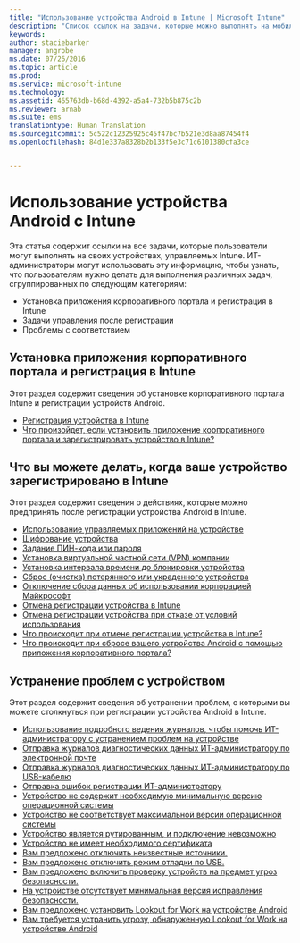 ```yaml
---
title: "Использование устройства Android в Intune | Microsoft Intune"
description: "Список ссылок на задачи, которые можно выполнять на мобильном устройстве Android, зарегистрированном в Intune"
keywords: 
author: staciebarker
manager: angrobe
ms.date: 07/26/2016
ms.topic: article
ms.prod: 
ms.service: microsoft-intune
ms.technology: 
ms.assetid: 465763db-b68d-4392-a5a4-732b5b875c2b
ms.reviewer: arnab
ms.suite: ems
translationtype: Human Translation
ms.sourcegitcommit: 5c522c12325925c45f47bc7b521e3d8aa87454f4
ms.openlocfilehash: 84d1e337a8328b2b133f5e3c71c6101380cfa3ce


---
```



# Использование устройства Android с Intune

Эта статья содержит ссылки на все задачи, которые пользователи могут выполнять на своих устройствах, управляемых Intune. ИТ-администраторы могут использовать эту информацию, чтобы узнать, что пользователям нужно делать для выполнения различных задач, сгруппированных по следующим категориям:

- Установка приложения корпоративного портала и регистрация в Intune
- Задачи управления после регистрации
- Проблемы с соответствием

## Установка приложения корпоративного портала и регистрация в Intune

Этот раздел содержит сведения об установке корпоративного портала Intune и регистрации устройств Android.

- [Регистрация устройства в Intune](enroll-your-device-in-Intune-android.md)
- [Что произойдет, если установить приложение корпоративного портала и зарегистрировать устройство в Intune?](what-happens-if-you-install-the-company-portal-app-and-enroll-your-device-in-intune-android.md)

## Что вы можете делать, когда ваше устройство зарегистрировано в Intune

Этот раздел содержит сведения о действиях, которые можно предпринять после регистрации устройства Android в Intune.

- [Использование управляемых приложений на устройстве](use-managed-apps-on-your-device-android.md)
- [Шифрование устройства](encrypt-your-device-android.md)
- [Задание ПИН-кода или пароля](set-your-pin-or-password-android.md)
- [Установка виртуальной частной сети (VPN) компании](install-your-companys-virtual-private-network-VPN-android.md)
- [Установка интервала времени до блокировки устройства](set-the-amount-of-time-before-your-device-is-locked-android.md)
- [Сброс (очистка) потерянного или украденного устройства](reset-erase-your-lost-or-stolen-device-android.md)
- [Отключение сбора данных об использовании корпорацией Майкрософт](turn-off-microsoft-usage-data-collection-android.md)
- [Отмена регистрации устройства в Intune](unenroll-your-device-from-intune-android.md)
- [Отмена регистрации устройства при отказе от условий использования](unenroll-your-device-from-intune-if-you-declined-terms-of-use-android.md)
- [Что происходит при отмене регистрации устройства в Intune?](what-happens-if-you-unenroll-your-device-from-intune-android.md)
- [Что происходит при сбросе вашего устройства Android с помощью приложения корпоративного портала?](what-happens-if-you-reset-your-device-using-the-company-portal-android.md)
<!--- - [What is the Rights Management sharing app?](what-is-the-rms-sharing-app-android.md) --->

## Устранение проблем с устройством

Этот раздел содержит сведения об устранении проблем, с которыми вы можете столкнуться при регистрации устройства Android в Intune.

- [Использование подробного ведения журналов, чтобы помочь ИТ-администратору с устранением проблем на устройстве](use-verbose-logging-to-help-your-it-administrator-fix-device-issues-android.md)
- [Отправка журналов диагностических данных ИТ-администратору по электронной почте](send-diagnostic-data-logs-to-your-it-administrator-using-email-android.md)
- [Отправка журналов диагностических данных ИТ-администратору по USB-кабелю](send-diagnostic-data-logs-to-your-it-administrator-using-a-usb-cable-android.md)
- [Отправка ошибок регистрации ИТ-администратору](send-enrollment-errors-to-your-it-administrator-android.md)
- [Устройство не содержит необходимую минимальную версию операционной системы](device-doesnt-have-the-required-minimum-operating-system-version-android.md)
- [Устройство не соответствует максимальной версии операционной системы](device-doesnt-comply-with-maximum-operating-system-version-android.md)
- [Устройство является рутированным, и подключение невозможно](your-device-is-rooted-and-you-cant-connect-android.md)
- [Устройство не имеет необходимого сертификата](your-device-is-missing-a-required-certificate-android.md)
- [Вам предложено отключить неизвестные источники.](you-are-asked-to-turn-off-unknown-sources-android.md)
- [Вам предложено отключить режим отладки по USB.](you-are-asked-to-turn-off-usb-debugging-android.md)
- [Вам предложено включить проверку устройств на предмет угроз безопасности.](you-are-asked-to-turn-on-scan-device-for-security-threats-android.md)
- [На устройстве отсутствует минимальная версия исправления безопасности.](your-device-does-not-meet-the-minimum-security-patch-android.md)
- [Вам предложено установить Lookout for Work на устройстве Android](you-are-prompted-to-install-lookout-for-work-android.md)
- [Вам требуется устранить угрозу, обнаруженную Lookout for Work на устройстве Android](you-need-to-resolve-a-threat-found-by-lookout-for-work-android.md)



<!--HONumber=Sep16_HO2-->


